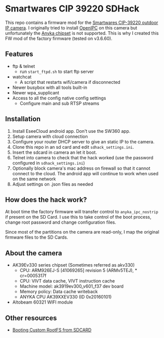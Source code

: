 # Smartwares CIP 39220 SDHack

This repo contains a firmware mod for the 
[Smartwares CIP-39220 outdoor IP camera](https://www.smartwares.eu/en-gb/smartwares-products/camera-systems/ip-cameras/perfion__networkconnection=lan-wifi/smartwares-cip-39220-180-ip-camera-outdoor-cip--39220). I originally tried to install [OpenIPC](https://openipc.org/) on this camera but unfortunately the [Anyka chipset](https://openipc.org/cameras/vendors/anyka) is not supported. This is why I created this FW mod of the factory firmware (tested on v3.6.60).



## Features
 * ftp & telnet
   * run `start_ftpd.sh` to start ftp server
 * watchcat
   * A script that restarts wifi/camera if disconnected
 * Newer busybox with all tools built-in
 * Newer wpa_supplicant
 * Access to all the config native config settings
   * Configure main and sub RTSP streams

## Installation
 1. Install EseeCloud android app. Don't use the SW360 app.
 1. Setup camera with cloud connection
 1. Configure your router DHCP server to give an static IP to the camera.
 1. Clone this repo in an sd card and edit `sdhack_settings.ini`. 
 1. Insert the sdcard in camera an let it boot.
 1. Telnet into camera to check that the hack worked (use the password configured in `sdhack_settings.ini`)
 1. Optionally block camera's mac address on firewall so that it cannot connect to the cloud. The android app will continue to work when used on the same network
 1. Adjust settings on .json files as needed

## How does the hack work?
At boot time the factory firmware will transfer control to `anyka_ipc_nostrip` if present on the SD Card. I use this to take control of the boot process, change root password and change configuration files. 

Since most of the partitions on the camera are read-only, I map the original firmware files to the SD Cards.


## About the camera
 * AK39Ev330 series chipset (Sometimes referred as akv330)
   * CPU: ARM926EJ-S [41069265] revision 5 (ARMv5TEJ), * cr=0005317f
   * CPU: VIVT data cache, VIVT instruction cache
   * Machine model: ak3919ev300_v601_f37 dev board
   * Memory policy: Data cache writeback
   * ANYKA CPU AK39XXEV330 (ID 0x20160101)
 * Altobeam 60321 WIFI module

## Other resources
 * [Booting Custom RootFS from SDCARD](https://ricardojlrufino.wordpress.com/2022/02/15/hack-ipcam-anyka-booting-rootfs-from-sdcard/)
